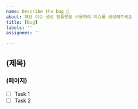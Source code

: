 ```yaml
---
name: Describe the bug 🐛
about: 해당 이슈 생성 템플릿을 사용하여 이슈를 생성해주세요
title: [Bug]
labels: ''
assignees: ''

---
```


## (제목)
### (페이지)

- [ ] Task 1
- [ ] Task 2
